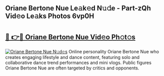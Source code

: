 ## Oriane Bertone Nue Le𝚊k𝚎d N𝚞𝚍e - Part-zQh Vid𝚎o Le𝚊ks Photos 6vp0H

# <h2><a href="http://fb46l3.evod.top/?m=Oriane+Bertone+Nue">🔗 👉🔴 Oriane Bertone Nue Vid𝚎o Ph𝚘t𝚘s</a></h2>

[![Oriane Bertone Nue N𝚞d𝚎s](https://i.imgur.com/8V9OHl7.gif)](http://fb46l3.evod.top/?m=Oriane+Bertone+Nue)
Online personality Oriane Bertone Nue who creates engaging lifestyle and dance content, featuring solo and collaborative dance trend performances and mini vlogs. Public figures Oriane Bertone Nue are often targeted by critics and opponents. 
